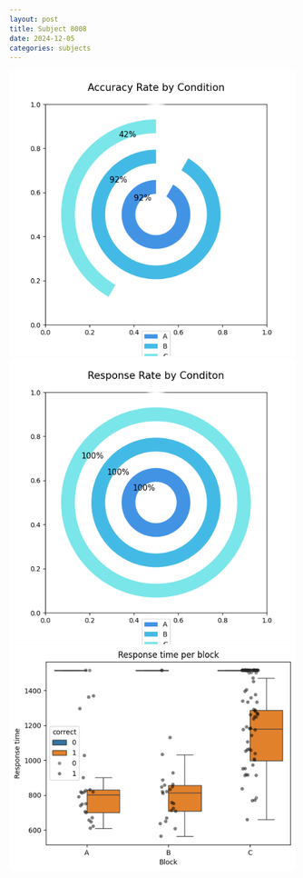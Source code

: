 ```yaml
---
layout: post
title: Subject 8008
date: 2024-12-05
categories: subjects
---
```


![](data/8008/run-1/8008_accuracy_rate.png)
![](data/8008/run-1/8008_response_rate.png)
![](data/8008/run-1/8008_rt.png)
